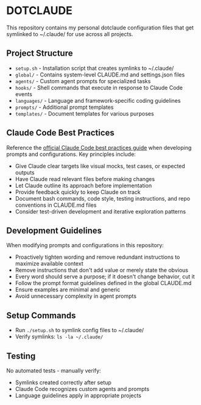 # DOTCLAUDE
This repository contains my personal dotclaude configuration files that get symlinked to ~/.claude/ for use across all projects.

## Project Structure
* `setup.sh` - Installation script that creates symlinks to ~/.claude/
* `global/` - Contains system-level CLAUDE.md and settings.json files
* `agents/` - Custom agent prompts for specialized tasks
* `hooks/` - Shell commands that execute in response to Claude Code events
* `languages/` - Language and framework-specific coding guidelines
* `prompts/` - Additional prompt templates
* `templates/` - Document templates for various purposes

## Claude Code Best Practices
Reference the [official Claude Code best practices guide](https://www.anthropic.com/engineering/claude-code-best-practices) when developing prompts and configurations. Key principles include:

* Give Claude clear targets like visual mocks, test cases, or expected outputs
* Have Claude read relevant files before making changes
* Let Claude outline its approach before implementation
* Provide feedback quickly to keep Claude on track
* Document bash commands, code style, testing instructions, and repo conventions in CLAUDE.md files
* Consider test-driven development and iterative exploration patterns

## Development Guidelines
When modifying prompts and configurations in this repository:

* Proactively tighten wording and remove redundant instructions to maximize available context
* Remove instructions that don't add value or merely state the obvious
* Every word should serve a purpose; if it doesn't change behavior, cut it
* Follow the prompt format guidelines defined in the global CLAUDE.md
* Ensure examples are minimal and generic
* Avoid unnecessary complexity in agent prompts

## Setup Commands
* Run `./setup.sh` to symlink config files to ~/.claude/
* Verify symlinks: `ls -la ~/.claude/`

## Testing
No automated tests - manually verify:
* Symlinks created correctly after setup
* Claude Code recognizes custom agents and prompts
* Language guidelines apply in appropriate projects